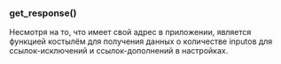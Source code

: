 ### get_response()
Несмотря на то, что имеет свой адрес в приложении, является функцией костылём
для получения данных о количестве inputов для ссылок-исключений и
ссылок-дополнений в настройках.